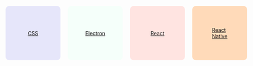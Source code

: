 

<style>
    main{
        box-sizing:border-box;width:70vw;left:15vw;display:flex;gap:20px;
    }

    a{
        display: block;
        background: oldLace;
        border-radius: 10px;
        min-width: 150px;
        min-height: 150px;
        display: flex;
        justify-content: center;
        align-items: center;
    }

</style>
<main>
    <a href="CSS/index" style="background:lavender">CSS</a>
    <a href="Electron/index" style="background:MintCream">Electron</a>
    <a href="React/index" style="background:MistyRose">React</a>
    <a href="React-Native/index" style="background:PeachPuff">React<br>Native</a>

</main>





